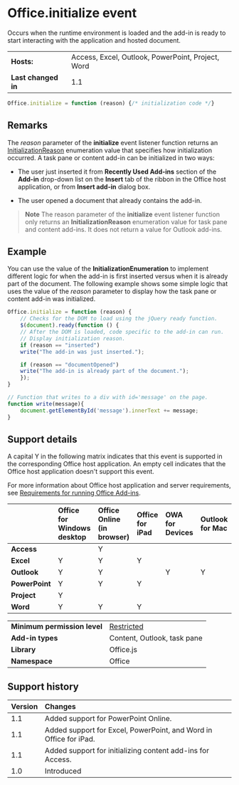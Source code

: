 
# Office.initialize event
Occurs when the runtime environment is loaded and the add-in is ready to start interacting with the application and hosted document. 

|||
|:-----|:-----|
|**Hosts:**|Access, Excel, Outlook, PowerPoint, Project, Word|
|**Last changed in**|1.1|

```js
Office.initialize = function (reason) {/* initialization code */}
```


## Remarks

The  _reason_ parameter of the **initialize** event listener function returns an [InitializationReason](../../reference/shared/initializationreason-enumeration.md) enumeration value that specifies how initialization occurred. A task pane or content add-in can be initialized in two ways:


- The user just inserted it from  **Recently Used Add-ins** section of the **Add-in** drop-down list on the **Insert** tab of the ribbon in the Office host application, or from **Insert add-in** dialog box.
    
- The user opened a document that already contains the add-in.
    

 >**Note**  The reason parameter of the  **initialize** event listener function only returns an **InitializationReason** enumeration value for task pane and content add-ins. It does not return a value for Outlook add-ins.


## Example

You can use the value of the  **InitializationEnumeration** to implement different logic for when the add-in is first inserted versus when it is already part of the document. The following example shows some simple logic that uses the value of the _reason_ parameter to display how the task pane or content add-in was initialized.


```js
Office.initialize = function (reason) {
    // Checks for the DOM to load using the jQuery ready function.
    $(document).ready(function () {
    // After the DOM is loaded, code specific to the add-in can run.
    // Display initialization reason.
    if (reason == "inserted")
    write("The add-in was just inserted.");

    if (reason == "documentOpened")
    write("The add-in is already part of the document.");
    });
}

// Function that writes to a div with id='message' on the page.
function write(message){
    document.getElementById('message').innerText += message; 
}
```




## Support details


A capital Y in the following matrix indicates that this event is supported in the corresponding Office host application. An empty cell indicates that the Office host application doesn't support this event.

For more information about Office host application and server requirements, see [Requirements for running Office Add-ins](../../docs/overview/requirements-for-running-office-add-ins.md).


||**Office for Windows desktop**|**Office Online (in browser)**|**Office for iPad**|**OWA for Devices**|**Outlook for Mac**|
|:-----|:-----|:-----|:-----|:-----|:-----|
|**Access**||Y||||
|**Excel**|Y|Y|Y|||
|**Outlook**|Y|Y||Y|Y|
|**PowerPoint**|Y|Y|Y|||
|**Project**|Y|||||
|**Word**|Y|Y|Y|||

|||
|:-----|:-----|
|**Minimum permission level**|[Restricted](../../docs/develop/requesting-permissions-for-api-use-in-content-and-task-pane-add-ins.md)|
|**Add-in types**|Content, Outlook, task pane|
|**Library**|Office.js|
|**Namespace**|Office|

## Support history




|**Version**|**Changes**|
|:-----|:-----|
|1.1|Added support for PowerPoint Online.|
|1.1|Added support for Excel, PowerPoint, and Word in Office for iPad.|
|1.1|Added support for initializing content add-ins for Access.|
|1.0|Introduced|
